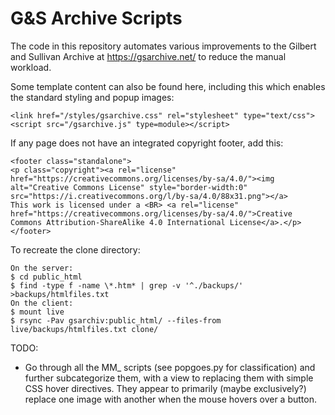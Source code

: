 G&S Archive Scripts
===================

The code in this repository automates various improvements to the Gilbert and
Sullivan Archive at https://gsarchive.net/ to reduce the manual workload.

Some template content can also be found here, including this which enables the
standard styling and popup images:

    <link href="/styles/gsarchive.css" rel="stylesheet" type="text/css">
    <script src="/gsarchive.js" type=module></script>

If any page does not have an integrated copyright footer, add this:

    <footer class="standalone">
    <p class="copyright"><a rel="license" href="https://creativecommons.org/licenses/by-sa/4.0/"><img alt="Creative Commons License" style="border-width:0" src="https://i.creativecommons.org/l/by-sa/4.0/88x31.png"></a>
    This work is licensed under a <BR> <a rel="license" href="https://creativecommons.org/licenses/by-sa/4.0/">Creative Commons Attribution-ShareAlike 4.0 International License</a>.</p>
    </footer>

To recreate the clone directory:

    On the server:
    $ cd public_html
    $ find -type f -name \*.htm* | grep -v '^./backups/' >backups/htmlfiles.txt
    On the client:
    $ mount live
    $ rsync -Pav gsarchiv:public_html/ --files-from live/backups/htmlfiles.txt clone/

TODO:

* Go through all the MM_ scripts (see popgoes.py for classification) and
  further subcategorize them, with a view to replacing them with simple CSS
  hover directives. They appear to primarily (maybe exclusively?) replace one
  image with another when the mouse hovers over a button.

